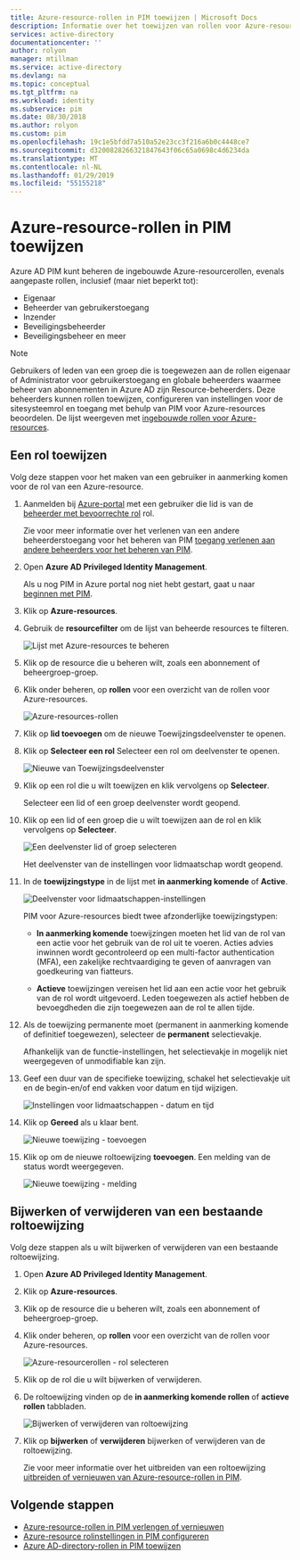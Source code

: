 ```yaml
---
title: Azure-resource-rollen in PIM toewijzen | Microsoft Docs
description: Informatie over het toewijzen van rollen voor Azure-resource in Azure AD Privileged Identity Management (PIM).
services: active-directory
documentationcenter: ''
author: rolyon
manager: mtillman
ms.service: active-directory
ms.devlang: na
ms.topic: conceptual
ms.tgt_pltfrm: na
ms.workload: identity
ms.subservice: pim
ms.date: 08/30/2018
ms.author: rolyon
ms.custom: pim
ms.openlocfilehash: 19c1e5bfdd7a510a52e23cc3f216a6b0c4448ce7
ms.sourcegitcommit: d3200828266321847643f06c65a0698c4d6234da
ms.translationtype: MT
ms.contentlocale: nl-NL
ms.lasthandoff: 01/29/2019
ms.locfileid: "55155218"
---
```

# <a name="assign-azure-resource-roles-in-pim"></a>Azure-resource-rollen in PIM toewijzen

Azure AD PIM kunt beheren de ingebouwde Azure-resourcerollen, evenals aangepaste rollen, inclusief (maar niet beperkt tot):

- Eigenaar
- Beheerder van gebruikerstoegang
- Inzender
- Beveiligingsbeheerder
- Beveiligingsbeheer en meer

>[!NOTE]
Gebruikers of leden van een groep die is toegewezen aan de rollen eigenaar of Administrator voor gebruikerstoegang en globale beheerders waarmee beheer van abonnementen in Azure AD zijn Resource-beheerders. Deze beheerders kunnen rollen toewijzen, configureren van instellingen voor de sitesysteemrol en toegang met behulp van PIM voor Azure-resources beoordelen. De lijst weergeven met [ingebouwde rollen voor Azure-resources](../../role-based-access-control/built-in-roles.md).

## <a name="assign-a-role"></a>Een rol toewijzen

Volg deze stappen voor het maken van een gebruiker in aanmerking komen voor de rol van een Azure-resource.

1. Aanmelden bij [Azure-portal](https://portal.azure.com/) met een gebruiker die lid is van de [beheerder met bevoorrechte rol](../users-groups-roles/directory-assign-admin-roles.md#privileged-role-administrator) rol.

    Zie voor meer informatie over het verlenen van een andere beheerderstoegang voor het beheren van PIM [toegang verlenen aan andere beheerders voor het beheren van PIM](pim-how-to-give-access-to-pim.md).

1. Open **Azure AD Privileged Identity Management**.

    Als u nog PIM in Azure portal nog niet hebt gestart, gaat u naar [beginnen met PIM](pim-getting-started.md).

1. Klik op **Azure-resources**.

1. Gebruik de **resourcefilter** om de lijst van beheerde resources te filteren.

    ![Lijst met Azure-resources te beheren](./media/pim-resource-roles-assign-roles/resources-list.png)

1. Klik op de resource die u beheren wilt, zoals een abonnement of beheergroep-groep.

1. Klik onder beheren, op **rollen** voor een overzicht van de rollen voor Azure-resources.

    ![Azure-resources-rollen](./media/pim-resource-roles-assign-roles/resources-roles.png)

1. Klik op **lid toevoegen** om de nieuwe Toewijzingsdeelvenster te openen.

1. Klik op **Selecteer een rol** Selecteer een rol om deelvenster te openen.

    ![Nieuwe van Toewijzingsdeelvenster](./media/pim-resource-roles-assign-roles/resources-select-role.png)

1. Klik op een rol die u wilt toewijzen en klik vervolgens op **Selecteer**.

    Selecteer een lid of een groep deelvenster wordt geopend.

1. Klik op een lid of een groep die u wilt toewijzen aan de rol en klik vervolgens op **Selecteer**.

    ![Een deelvenster lid of groep selecteren](./media/pim-resource-roles-assign-roles/resources-select-member-or-group.png)

    Het deelvenster van de instellingen voor lidmaatschap wordt geopend.

1. In de **toewijzingstype** in de lijst met **in aanmerking komende** of **Active**.

    ![Deelvenster voor lidmaatschappen-instellingen](./media/pim-resource-roles-assign-roles/resources-membership-settings-type.png)

    PIM voor Azure-resources biedt twee afzonderlijke toewijzingstypen:

    - **In aanmerking komende** toewijzingen moeten het lid van de rol van een actie voor het gebruik van de rol uit te voeren. Acties advies inwinnen wordt gecontroleerd op een multi-factor authentication (MFA), een zakelijke rechtvaardiging te geven of aanvragen van goedkeuring van fiatteurs.

    - **Actieve** toewijzingen vereisen het lid aan een actie voor het gebruik van de rol wordt uitgevoerd. Leden toegewezen als actief hebben de bevoegdheden die zijn toegewezen aan de rol te allen tijde.

1. Als de toewijzing permanente moet (permanent in aanmerking komende of definitief toegewezen), selecteer de **permanent** selectievakje.

    Afhankelijk van de functie-instellingen, het selectievakje in mogelijk niet weergegeven of unmodifiable kan zijn.

1. Geef een duur van de specifieke toewijzing, schakel het selectievakje uit en de begin-en/of end vakken voor datum en tijd wijzigen.

    ![Instellingen voor lidmaatschappen - datum en tijd](./media/pim-resource-roles-assign-roles/resources-membership-settings-date.png)

1. Klik op **Gereed** als u klaar bent.

    ![Nieuwe toewijzing - toevoegen](./media/pim-resource-roles-assign-roles/resources-new-assignment-add.png)

1. Klik op om de nieuwe roltoewijzing **toevoegen**. Een melding van de status wordt weergegeven.

    ![Nieuwe toewijzing - melding](./media/pim-resource-roles-assign-roles/resources-new-assignment-notification.png)

## <a name="update-or-remove-an-existing-role-assignment"></a>Bijwerken of verwijderen van een bestaande roltoewijzing

Volg deze stappen als u wilt bijwerken of verwijderen van een bestaande roltoewijzing.

1. Open **Azure AD Privileged Identity Management**.

1. Klik op **Azure-resources**.

1. Klik op de resource die u beheren wilt, zoals een abonnement of beheergroep-groep.

1. Klik onder beheren, op **rollen** voor een overzicht van de rollen voor Azure-resources.

    ![Azure-resourcerollen - rol selecteren](./media/pim-resource-roles-assign-roles/resources-update-select-role.png)

1. Klik op de rol die u wilt bijwerken of verwijderen.

1. De roltoewijzing vinden op de **in aanmerking komende rollen** of **actieve rollen** tabbladen.

    ![Bijwerken of verwijderen van roltoewijzing](./media/pim-resource-roles-assign-roles/resources-update-remove.png)

1. Klik op **bijwerken** of **verwijderen** bijwerken of verwijderen van de roltoewijzing.

    Zie voor meer informatie over het uitbreiden van een roltoewijzing [uitbreiden of vernieuwen van Azure-resource-rollen in PIM](pim-resource-roles-renew-extend.md).

## <a name="next-steps"></a>Volgende stappen

- [Azure-resource-rollen in PIM verlengen of vernieuwen](pim-resource-roles-renew-extend.md)
- [Azure-resource rolinstellingen in PIM configureren](pim-resource-roles-configure-role-settings.md)
- [Azure AD-directory-rollen in PIM toewijzen](pim-how-to-add-role-to-user.md)
